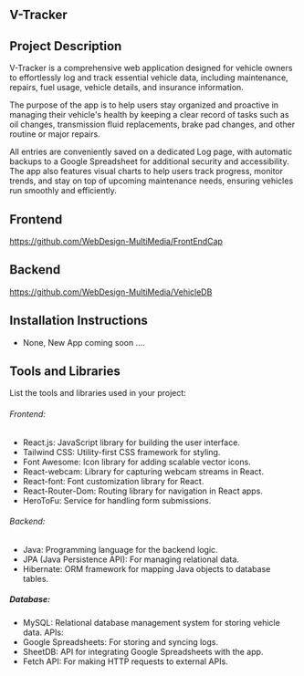 ## V-Tracker

## Project Description
  V-Tracker is a comprehensive web application designed for vehicle owners to effortlessly
log and track essential vehicle data, including maintenance, repairs, 
fuel usage, vehicle details, and insurance information.

  The purpose of the app is to help users stay organized and proactive in managing
their vehicle's health by keeping a clear record of tasks such as oil changes, 
transmission fluid replacements, brake pad changes, and other routine or major repairs.

  All entries are conveniently saved on a dedicated Log page, with automatic backups to a Google Spreadsheet for additional 
security and accessibility. The app also features visual charts to help users track progress, 
monitor trends, and stay on top of upcoming maintenance needs, ensuring vehicles run smoothly and efficiently.
## Frontend
https://github.com/WebDesign-MultiMedia/FrontEndCap
## Backend
https://github.com/WebDesign-MultiMedia/VehicleDB

## Installation Instructions
- None, New App coming soon ....

## Tools and Libraries
List the tools and libraries used in your project:

###### Frontend:
- React.js: JavaScript library for building the user interface.
- Tailwind CSS: Utility-first CSS framework for styling.
- Font Awesome: Icon library for adding scalable vector icons.
- React-webcam: Library for capturing webcam streams in React.
- React-font: Font customization library for React.
- React-Router-Dom: Routing library for navigation in React apps.
- HeroToFu: Service for handling form submissions.

###### Backend:
- Java: Programming language for the backend logic.
- JPA (Java Persistence API): For managing relational data.
- Hibernate: ORM framework for mapping Java objects to database tables.

##### Database:
- MySQL: Relational database management system for storing vehicle data.
APIs:
- Google Spreadsheets: For storing and syncing logs.
- SheetDB: API for integrating Google Spreadsheets with the app.
- Fetch API: For making HTTP requests to external APIs.
